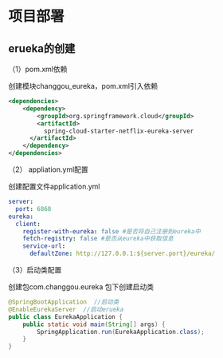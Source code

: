 # 项目部署

## erueka的创建

（1）pom.xml依赖

创建模块changgou_eureka，pom.xml引入依赖 

```xml
<dependencies>
    <dependency>
        <groupId>org.springframework.cloud</groupId>
        <artifactId>
          spring-cloud-starter-netflix-eureka-server
      </artifactId>
    </dependency>
</dependencies>
```

（2） appliation.yml配置

创建配置文件application.yml

```yml
server:
  port: 6868
eureka:
  client:
    register-with-eureka: false #是否将自己注册到eureka中
    fetch-registry: false #是否从eureka中获取信息
    service-url:
      defaultZone: http://127.0.0.1:${server.port}/eureka/
```

（3）启动类配置

创建包com.changgou.eureka  包下创建启动类

```java
@SpringBootApplication  //启动类
@EnableEurekaServer  //启动erueka
public class EurekaApplication {
    public static void main(String[] args) {
        SpringApplication.run(EurekaApplication.class);
    }
}
```

